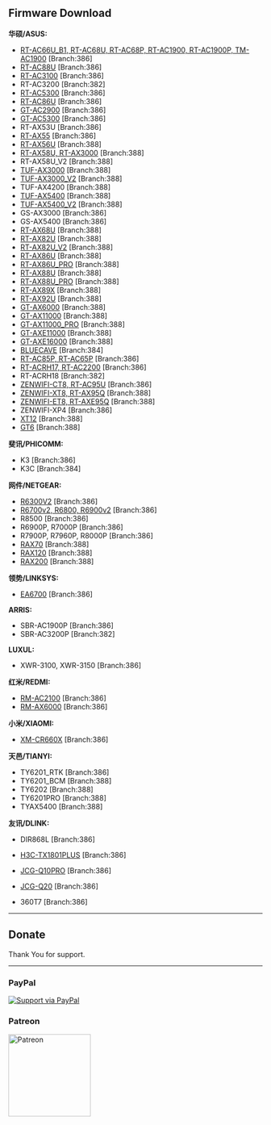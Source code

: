 Firmware Download
-----------------
**华硕/ASUS:**

 * [RT-AC66U_B1, RT-AC68U, RT-AC68P, RT-AC1900, RT-AC1900P, TM-AC1900](https://mega.nz/folder/RU8yWTwR#CARSgNhGHVswk_F3os21Vw)  [Branch:386]
 * [RT-AC88U](https://mega.nz/folder/EBFlxSyJ#rfB2pGgG_UGreFXNuM_iuA)  [Branch:386]
 * [RT-AC3100](https://mega.nz/folder/gQ00DZKC#U-4oGEOW1LXvL5xYPprLxQ) [Branch:386]
 * RT-AC3200 [Branch:382]
 * [RT-AC5300](https://mega.nz/folder/QRtVhSSb#Vsg69evoJMn5iFzjLVgQXg) [Branch:386]
 * [RT-AC86U](https://mega.nz/folder/MAVRHCQY#MURd2OUURo4rBhEkDGlo5Q) [Branch:386]
 * [GT-AC2900](https://mega.nz/folder/NF0wwaIA#e0VUxrey2fZzCnKUlFNmrg) [Branch:386]
 * [GT-AC5300](https://mega.nz/folder/pRt1mIpK#_i40UQFawo2ZXO3lHfgfnw) [Branch:386]
 * RT-AX53U [Branch:386]
 * [RT-AX55](https://mega.nz/folder/8Q9BiR4I#wnZt16fCcqwEearvAtHO0A) [Branch:386]
 * [RT-AX56U](https://mega.nz/folder/xY1EFACB#N8Ks3KgA1UtIp-kK79SNbQ) [Branch:388]
 * [RT-AX58U, RT-AX3000](https://mega.nz/folder/5Z93jC4L#sE4tRyO431Aisu10Ifz_9A) [Branch:388]
 * RT-AX58U_V2 [Branch:388]
 * [TUF-AX3000](https://mega.nz/folder/0EUwRTYJ#a1ZdzjONXRt5gpeJ171xbA) [Branch:388]
 * [TUF-AX3000_V2](https://mega.nz/folder/dVN2xSRJ#NixxO1uhRvGmFLL7IOAqeA) [Branch:388]
 * TUF-AX4200 [Branch:388]
 * [TUF-AX5400](https://mega.nz/folder/xYExCKCL#_UKquRyii3znSAH5zM0uyA) [Branch:388]
 * [TUF-AX5400_V2](https://mega.nz/folder/AcEiTKyL#Wb3DLGeY6PgVp67E6S3NNA) [Branch:388]
 * GS-AX3000 [Branch:386]
 * GS-AX5400 [Branch:386]
 * [RT-AX68U](https://mega.nz/folder/1FckAKgL#lwOgpkd5mP2qP8b27jUwdg) [Branch:388]
 * [RT-AX82U](https://mega.nz/folder/IN8lAK7I#Fv7LWqcu2xeARQeFdL1S2A) [Branch:388]
 * [RT-AX82U_V2](https://mega.nz/folder/tYNmRAiK#-5fpyRRWm-r6k5LOVPgz1w) [Branch:388]
 * [RT-AX86U](https://mega.nz/folder/EYcVXS4Y#7zCbDAwyHqpV9zcVPXAHYA) [Branch:388]
 * [RT-AX86U_PRO](https://mega.nz/folder/FJcHETbQ#jYDJEjkuTZquFv1lf_UNKg) [Branch:388]
 * [RT-AX88U](https://mega.nz/folder/YJVknICI#NFeqf8QB-GGwGHit5mguXA) [Branch:388]
 * [RT-AX88U_PRO](https://mega.nz/folder/IYFSmaBA#4-4jl7kGvFeH_u2INaEVsQ) [Branch:388]
 * [RT-AX89X](https://mega.nz/folder/QVcg1TbT#FZEuVxWJQejBJj2tEiur-w) [Branch:388]
 * [RT-AX92U](https://mega.nz/folder/4M8zRKLL#LuPQEH2hGuYGfSGshBgQNg) [Branch:388]
 * [GT-AX6000](https://mega.nz/folder/IQ0BybJQ#39e7wWVhGyXQvAoQ4pT5Kw) [Branch:388]
 * [GT-AX11000](https://mega.nz/folder/UQUShKKB#S4oFHblq6VjqbxnMfqWXmQ) [Branch:388]
 * [GT-AX11000_PRO](https://mega.nz/folder/1BFBiaBJ#5_yhcYbvKmEWA139R6nDHQ) [Branch:388]
 * [GT-AXE11000](https://mega.nz/folder/5AFUHaxC#jTmJFAinp1g-gEQ2oKMxLQ) [Branch:388]
 * [GT-AXE16000](https://mega.nz/folder/ER9ljQDY#d3amSZM6F4K_mWYj4tuGNg) [Branch:388]
 * [BLUECAVE](https://mega.nz/folder/kQ1wFKpR#W1b6VzWymADrqRO9Hhemnw) [Branch:384]
 * [RT-AC85P, RT-AC65P](https://mega.nz/folder/FZ9xVK6K#WvvfkZSaKa-sepGN3Rw7ng) [Branch:386]
 * [RT-ACRH17, RT-AC2200](https://mega.nz/folder/BB9xDQxR#eLYYJfN3_zQkyqt0WHYRmQ) [Branch:386]
 * RT-ACRH18 [Branch:382]
 * [ZENWIFI-CT8, RT-AC95U](https://mega.nz/folder/JdFXVZRY#Qtj2DAuBK2Lv0wLIgP7ZRg) [Branch:386]
 * [ZENWIFI-XT8, RT-AX95Q](https://mega.nz/folder/IEMQVAxL#K35LQgqZmVRJR6gsR2PNqw) [Branch:388]
 * [ZENWIFI-ET8, RT-AXE95Q](https://mega.nz/folder/cVsQ0IQB#VuCX-UWRjLm-RdJiR_5lXg) [Branch:388]
 * ZENWIFI-XP4 [Branch:386]
 * [XT12](https://mega.nz/folder/UANUBJpZ#2-zavtjy3NJdTXAhSROA5Q) [Branch:388]
 * [GT6](https://mega.nz/folder/gUsmmRLJ#FBNGK9d1IaVYlm5_9JlqLA) [Branch:388]




**斐讯/PHICOMM:**

* K3 [Branch:386]
* K3C [Branch:384]


**网件/NETGEAR:**

* [R6300V2](https://mega.nz/folder/tc0yCZzL#R5TyLYoNBrXAWEKNTJdgOg) [Branch:386]
* [R6700v2, R6800, R6900v2](https://mega.nz/folder/0Y92XLCR#CwHXRNLOBelaLVk3TyxvmQ) [Branch:386]
* R8500 [Branch:386]
* R6900P, R7000P [Branch:386]
* R7900P, R7960P, R8000P [Branch:386]
* [RAX70](https://mega.nz/folder/5YlgiaCR#yk9o_GzmCWwzrpopNW0b0g) [Branch:388]
* [RAX120](https://mega.nz/folder/1NkRlCZY#8JOs5d02yJgRFov2wxbziA) [Branch:388]
* [RAX200](https://mega.nz/folder/lVdHmaKQ#Hm3_tI0LMmd0urQt_GHnkw) [Branch:388]



**领势/LINKSYS:**

* [EA6700](https://mega.nz/folder/RFtCTTaS#ezM3Ihig0pIKwEUc6y0dOQ)  [Branch:386]


**ARRIS:**

* SBR-AC1900P [Branch:386]
* SBR-AC3200P [Branch:382]


**LUXUL:**

* XWR-3100, XWR-3150 [Branch:386]


**红米/REDMI:**

* [RM-AC2100](https://mega.nz/folder/9BtXVCRY#laNmbn13RO8mqd5tVTasZQ) [Branch:386]
* [RM-AX6000](https://mega.nz/folder/YY9j3JjD#ZHC8WLnNtVrjN7TDQvgAmw) [Branch:386]

**小米/XIAOMI:**

* [XM-CR660X](https://mega.nz/folder/4MUG0TgT#X-Qww0XyfNV1lt1o_7xviA) [Branch:386]



**天邑/TIANYI:**

* TY6201_RTK [Branch:386]
* TY6201_BCM [Branch:388]
* TY6202 [Branch:388]
* TY6201PRO [Branch:388]
* TYAX5400 [Branch:388]



**友讯/DLINK:**

* DIR868L [Branch:386]


* [H3C-TX1801PLUS](https://mega.nz/folder/lI1QgbjB#Dgqr-pAUj3duAF1idGUw-g) [Branch:386]
* [JCG-Q10PRO](https://mega.nz/folder/oYciVZRQ#5r5X6nRx3ycbrAirzVaRtA) [Branch:386]
* [JCG-Q20](https://mega.nz/folder/VdcGjK7R#pCz9sSoThqur5aeEcTzDuQ) [Branch:386]
* 360T7 [Branch:386]


-----------------

## Donate

Thank You for support.

-----------------

### PayPal

[![Support via PayPal](https://cdn.rawgit.com/twolfson/paypal-github-button/1.0.0/dist/button.svg)](https://paypal.me/paldier9/)


### Patreon

<a href="https://www.patreon.com/swrtdev">
<img src="https://sebastianlandwehr.com/images/patreon.svg" alt="Patreon" width="163">
</a>
